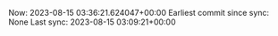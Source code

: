 Now: 2023-08-15 03:36:21.624047+00:00 Earliest commit since sync: None Last sync: 2023-08-15 03:09:21+00:00
